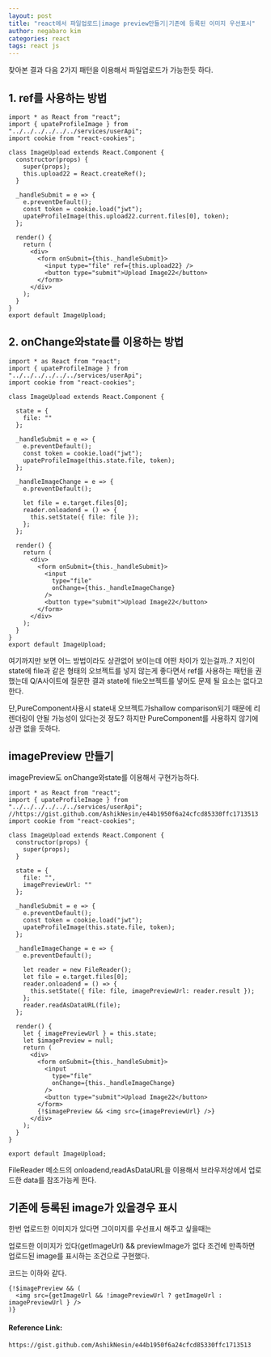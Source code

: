 ```yaml
---
layout: post
title: "react에서 파일업로드|image preview만들기|기존에 등록된 이미지 우선표시"
author: negabaro kim
categories: react
tags: react js
---
```


찾아본 결과 다음 2가지 패턴을 이용해서 파일업로드가 가능한듯 하다.

## 1. ref를 사용하는 방법

```
import * as React from "react";
import { upateProfileImage } from "../../../../../../services/userApi";
import cookie from "react-cookies";

class ImageUpload extends React.Component {
  constructor(props) {
    super(props);
    this.upload22 = React.createRef();
  }

  _handleSubmit = e => {
    e.preventDefault();
    const token = cookie.load("jwt");
    upateProfileImage(this.upload22.current.files[0], token);
  };

  render() {
    return (
      <div>
        <form onSubmit={this._handleSubmit}>
          <input type="file" ref={this.upload22} />
          <button type="submit">Upload Image22</button>
        </form>
      </div>
    );
  }
}
export default ImageUpload;
```

## 2. onChange와state를 이용하는 방법

```
import * as React from "react";
import { upateProfileImage } from "../../../../../../services/userApi";
import cookie from "react-cookies";

class ImageUpload extends React.Component {

  state = {
    file: ""
  };

  _handleSubmit = e => {
    e.preventDefault();
    const token = cookie.load("jwt");
    upateProfileImage(this.state.file, token);
  };

  _handleImageChange = e => {
    e.preventDefault();

    let file = e.target.files[0];
    reader.onloadend = () => {
      this.setState({ file: file });
    };
  };

  render() {
    return (
      <div>
        <form onSubmit={this._handleSubmit}>
          <input
            type="file"
            onChange={this._handleImageChange}
          />
          <button type="submit">Upload Image22</button>
        </form>
      </div>
    );
  }
}
export default ImageUpload;
```

여기까지만 보면 어느 방법이라도 상관없어 보이는데 어떤 차이가 있는걸까..?
지인이 state에 file과 같은 형태의 오브젝트를 넣지 않는게 좋다면서 ref를 사용하는 패턴을 권했는데
Q/A사이트에 질문한 결과 state에 file오브젝트를 넣어도 문제 될 요소는 없다고 한다.

단,PureComponent사용시 state내 오브젝트가shallow comparison되기 때문에
리렌더링이 안될 가능성이 있다는것 정도? 하지만 PureComponent를 사용하지 않기에
상관 없을 듯하다.

## imagePreview 만들기

imagePreview도 onChange와state를 이용해서 구현가능하다.

```
import * as React from "react";
import { upateProfileImage } from "../../../../../../services/userApi";
//https://gist.github.com/AshikNesin/e44b1950f6a24cfcd85330ffc1713513
import cookie from "react-cookies";

class ImageUpload extends React.Component {
  constructor(props) {
    super(props);
  }

  state = {
    file: "",
    imagePreviewUrl: ""
  };

  _handleSubmit = e => {
    e.preventDefault();
    const token = cookie.load("jwt");
    upateProfileImage(this.state.file, token);
  };

  _handleImageChange = e => {
    e.preventDefault();

    let reader = new FileReader();
    let file = e.target.files[0];
    reader.onloadend = () => {
      this.setState({ file: file, imagePreviewUrl: reader.result });
    };
    reader.readAsDataURL(file);
  };

  render() {
    let { imagePreviewUrl } = this.state;
    let $imagePreview = null;
    return (
      <div>
        <form onSubmit={this._handleSubmit}>
          <input
            type="file"
            onChange={this._handleImageChange}
          />
          <button type="submit">Upload Image22</button>
        </form>
        {!$imagePreview && <img src={imagePreviewUrl} />}
      </div>
    );
  }
}

export default ImageUpload;
```

FileReader 메소드의 onloadend,readAsDataURL을 이용해서 브라우저상에서 업로드한 data를 참조가능케 한다.

## 기존에 등록된 image가 있을경우 표시

한번 업로드한 이미지가 있다면 그이미지를 우선표시 해주고 싶을때는

업로드한 이미지가 있다(getImageUrl) && previewImage가 없다 조건에 만족하면 업로드된 image를 표시하는 조건으로 구현했다.

코드는 이하와 같다.

```
{!$imagePreview && (
  <img src={getImageUrl && !imagePreviewUrl ? getImageUrl : imagePreviewUrl } />
)}
```

#### Reference Link:

```
https://gist.github.com/AshikNesin/e44b1950f6a24cfcd85330ffc1713513

```

